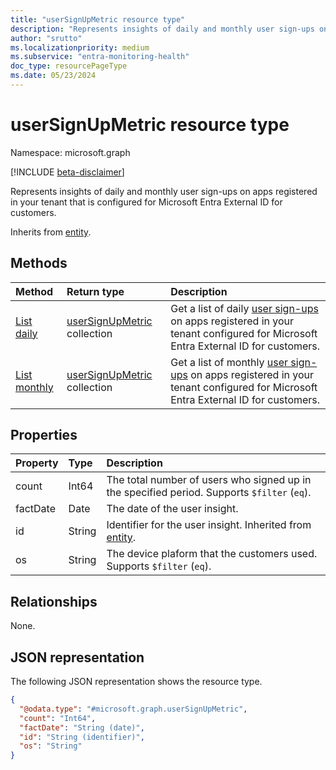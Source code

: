 ```yaml
---
title: "userSignUpMetric resource type"
description: "Represents insights of daily and monthly user sign-ups on apps registered in your tenant that is configured for Microsoft Entra External ID for customers."
author: "srutto"
ms.localizationpriority: medium
ms.subservice: "entra-monitoring-health"
doc_type: resourcePageType
ms.date: 05/23/2024
---
```


# userSignUpMetric resource type

Namespace: microsoft.graph

[!INCLUDE [beta-disclaimer](../../includes/beta-disclaimer.md)]

Represents insights of daily and monthly user sign-ups on apps registered in your tenant that is configured for Microsoft Entra External ID for customers.

Inherits from [entity](../resources/entity.md).

## Methods
|Method|Return type|Description|
|:---|:---|:---|
|[List daily](../api/dailyuserinsightmetricsroot-list-signups.md)|[userSignUpMetric](../resources/usersignupmetric.md) collection|Get a list of daily [user sign-ups](../resources/usersignupmetric.md) on apps registered in your tenant configured for Microsoft Entra External ID for customers.|
|[List monthly](../api/monthlyuserinsightmetricsroot-list-signups.md)|[userSignUpMetric](../resources/usersignupmetric.md) collection|Get a list of monthly [user sign-ups](../resources/usersignupmetric.md) on apps registered in your tenant configured for Microsoft Entra External ID for customers.|

## Properties
|Property|Type|Description|
|:---|:---|:---|
|count|Int64|The total number of users who signed up in the specified period. Supports `$filter` (`eq`).|
|factDate|Date|The date of the user insight.|
|id|String|Identifier for the user insight. Inherited from [entity](../resources/entity.md).|
|os|String|The device plaform that the customers used. Supports `$filter` (`eq`).|

## Relationships
None.

## JSON representation
The following JSON representation shows the resource type.
<!-- {
  "blockType": "resource",
  "keyProperty": "id",
  "@odata.type": "microsoft.graph.userSignUpMetric",
  "openType": false
}
-->
``` json
{
  "@odata.type": "#microsoft.graph.userSignUpMetric",
  "count": "Int64",  
  "factDate": "String (date)",
  "id": "String (identifier)",
  "os": "String"
}
```
